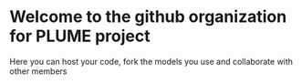 # Welcome to the github organization for PLUME project

Here you can host your code, fork the models you use and collaborate with other members

